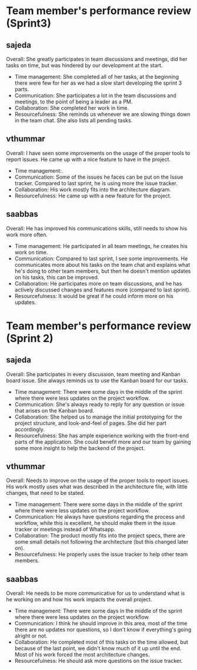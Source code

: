 # Team member's performance review (Sprint3)

## sajeda
Overall: She greatly participates in team discussions and meetings, did her tasks on time, but was hindered by our development at the start.
* Time management: She completed all of her tasks, at the beginning there were few for her as we had a slow start developing the sprint 3 parts.
* Communication: She participates a lot in the team discussions and meetings, to the point of being a leader as a PM.
* Collaboration: She completed her work in time.
* Resourcefulness: She reminds us whenever we are slowing things down in the team chat. She also lists all pending tasks.

## vthummar
Overall: I have seen some improvements on the usage of the proper tools to report issues. He came up with a nice feature to have in the project.
* Time management:.
* Communication: Some of the issues he faces can be put on the Issue tracker. Compared to last sprint, he is using more the issue tracker.
* Collaboration: His work mostly fits into the architecture diagram.
* Resourcefulness: He came up with a new feature for the project.

## saabbas
Overall: He has improved his communications skills, still needs to show his work more often.
* Time management: He participated in all team meetings, he creates his work on time.
* Communication: Compared to last sprint, I see some improvements. He communicates more about his tasks on the team chat and explains what he's doing to other team members, but then he doesn't mention updates on his tasks, this can be improved.
* Collaboration: He participates more on team discussions, and he has actively discussed changes and features more (compared to last sprint).
* Resourcefulness: It would be great if he could inform more on his updates.


# Team member's performance review (Sprint 2)

## sajeda
Overall: She participates in every discussion, team meeting and Kanban board issue. She always reminds us to use the Kanban board for our tasks.
* Time management: There were some days in the middle of the sprint where there were less updates on the project workflow.
* Communication: She's always ready to reply for any question or issue that arises on the Kanban board.
* Collaboration: She helped us to manage the initial prototyping for the project structure, and look-and-feel of pages. She did her part accordingly.
* Resourcefulness: She has ample experience working with the front-end parts of the application. She could benefit more and our team by gaining some more insight to help the backend of the project.

## vthummar
Overall: Needs to improve on the usage of the proper tools to report issues. His work mostly uses what was described in the architecture file, with little changes, that need to be stated.
* Time management: There were some days in the middle of the sprint where there were less updates on the project workflow.
* Communication: He always have questions regarding the process and workflow, while this is excellent, he should make them in the issue tracker or meetings instead of Whatsapp.
* Collaboration: The product mostly fits into the project specs, there are some small details not following the architecture (but this changed later on).
* Resourcefulness: He properly uses the issue tracker to help other team members.

## saabbas
Overall: He needs to be more communicative for us to understand what is he working on and how his work impacts the overall project.
* Time management: There were some days in the middle of the sprint where there were less updates on the project workflow.
* Communication: I think he should improve in this area, most of the time there are no updates nor questions, so I don't know if everything's going alright or not.
* Collaboration: He completed most of this tasks on the time allowed, but because of the last point, we didn't know much of it up until the end. Most of his work forced the most architecture changes.
* Resourcefulness: He should ask more questions on the issue tracker.

